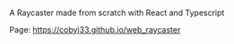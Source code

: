 A Raycaster made from scratch with React and Typescript

Page: https://cobyj33.github.io/web_raycaster